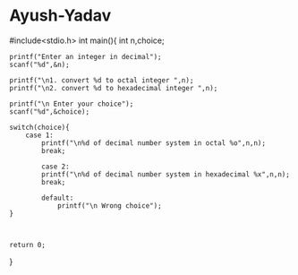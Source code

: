 # Ayush-Yadav


#include<stdio.h>
int main(){
	int n,choice;
	
	printf("Enter an integer in decimal");
	scanf("%d",&n);
	
	printf("\n1. convert %d to octal integer ",n);
	printf("\n2. convert %d to hexadecimal integer ",n);
	
	printf("\n Enter your choice");
	scanf("%d",&choice);
	
	switch(choice){
		case 1:
			printf("\n%d of decimal number system in octal %o",n,n);
			break;
			
			case 2:
			printf("\n%d of decimal number system in hexadecimal %x",n,n);
			break;
			
			default:
				printf("\n Wrong choice");
	}
	
	
	
	return 0;
}
